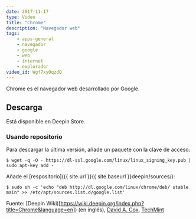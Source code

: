 ```yaml
---
date: 2017-11-17
type: Video
title: "Chrome"
description: "Navegador web"
tags:
    - apps-general
    - navegador
    - google
    - web
    - internet
    - explorador
video_id: Wgf7xyOqzdQ
---
```


Chrome es el navegador web desarrollado por Google.

## Descarga

Está disponible en Deepin Store.

### Usando repositorio

Para descargar la última versión, añade un paquete con la clave de acceso:

~~~
$ wget -q -O - https://dl-ssl.google.com/linux/linux_signing_key.pub | sudo apt-key add -
~~~

Añade el [respositorio]({{ site.url }}{{ site.baseurl }}deepin/sources/):

~~~
$ sudo sh -c 'echo "deb http://dl.google.com/linux/chrome/deb/ stable main" >> /etc/apt/sources.list.d/google.list'
~~~

Fuente: [Deepin Wiki)[https://wiki.deepin.org/index.php?title=Chrome&language=en]) (en inglés), [David A. Cox](https://www.youtube.com/channel/UCWjgzVRdoEaZxiF_kVbrtsA), [TechMint](https://www.tecmint.com/install-google-chrome-in-debian-ubuntu-linux-mint/)
